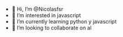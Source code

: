 - 👋 Hi, I’m @Nicolasfsr
- 👀 I’m interested in javascript
- 🌱 I’m currently learning python y javascript
- 💞️ I’m looking to collaborate on al

<!---
Nicolasfsr/Nicolasfsr is a ✨ special ✨ repository because its `README.md` (this file) appears on your GitHub profile.
You can click the Preview link to take a look at your changes.
--->
